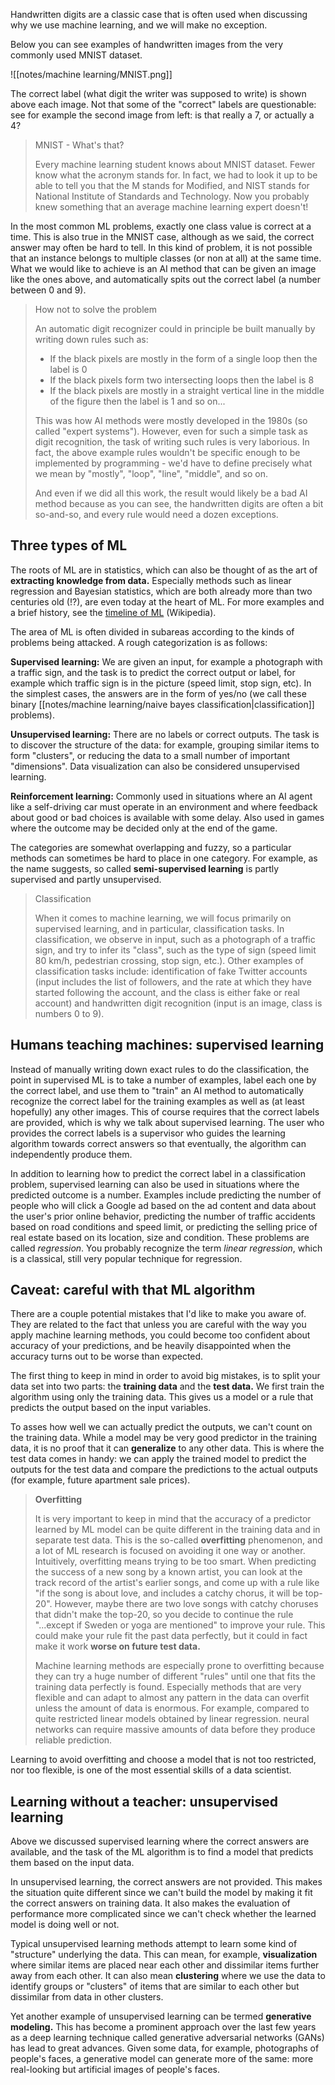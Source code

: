 Handwritten digits are a classic case that is often used when discussing why we use machine learning, and we will make no exception.

Below you can see examples of handwritten images from the very commonly used MNIST dataset.

![[notes/machine learning/MNIST.png]]

The correct label (what digit the writer was supposed to write) is shown above each image. Not that some of the "correct" labels are questionable: see for example the second image from left: is that really a 7, or actually a 4?

> MNIST - What's that?
> 
> Every machine learning student knows about MNIST dataset. Fewer know what the acronym stands for. In fact, we had to look it up to be able to tell you that the M stands for Modified, and NIST stands for National Institute of Standards and Technology. Now you probably knew something that an average machine learning expert doesn't!

In the most common ML problems, exactly one class value is correct at a time. This is also true in the MNIST case, although as we said, the correct answer may often be hard to tell. In this kind of problem, it is not possible that an instance belongs to multiple classes (or non at all) at the same time. What we would like to achieve is an AI method that can be given an image like the ones above, and automatically spits out the correct label (a number between 0 and 9).

> How not to solve the problem
> 
> An automatic digit recognizer could in principle be built manually by writing down rules such as:
> - If the black pixels are mostly in the form of a single loop then the label is 0
> - If the black pixels form two intersecting loops then the label is 8
> - If the black pixels are mostly in a straight vertical line in the middle of the figure then the label is 1
> and so on...
> 
> This was how AI methods were mostly developed in the 1980s (so called "expert systems"). However, even for such a simple task as digit recognition, the task of writing such rules is very laborious. In fact, the above example rules wouldn't be specific enough to be implemented by programming - we'd have to define precisely what we mean by "mostly", "loop", "line", "middle", and so on.
> 
> And even if we did all this work, the result would likely be a bad AI method because as you can see, the handwritten digits are often a bit so-and-so, and every rule would need a dozen exceptions.

## Three types of ML

The roots of ML are in statistics, which can also be thought of as the art of **extracting knowledge from data.** Especially methods such as linear regression and Bayesian statistics, which are both already more than two centuries old (!?), are even today at the heart of ML. For more examples and a brief history, see the [timeline of ML](https://en.wikipedia.org/wiki/Timeline_of_machine_learning) (Wikipedia).

The area of ML is often divided in subareas according to the kinds of problems being attacked. A rough categorization is as follows:

**Supervised learning:** We are given an input, for example a photograph with a traffic sign, and the task is to predict the correct output or label, for example which traffic sign is in the picture (speed limit, stop sign, etc). In the simplest cases, the answers are in the form of yes/no (we call these binary [[notes/machine learning/naive bayes classification|classification]] problems).

**Unsupervised learning:** There are no labels or correct outputs. The task is to discover the structure of the data: for example, grouping similar items to form "clusters", or reducing the data to a small number of important "dimensions". Data visualization can also be considered unsupervised learning.

**Reinforcement learning:** Commonly used in situations where an AI agent like a self-driving car must operate in an environment and where feedback about good or bad choices is available with some delay. Also used in games where the outcome may be decided only at the end of the game.

The categories are somewhat overlapping and fuzzy, so a particular methods can sometimes be hard to place in one category. For example, as the name suggests, so called **semi-supervised learning** is partly supervised and partly unsupervised.

> Classification
> 
> When it comes to machine learning, we will focus primarily on supervised learning, and in particular, classification tasks. In classification, we observe in input, such as a photograph of a traffic sign, and try to infer its "class", such as the type of sign (speed limit 80 km/h, pedestrian crossing, stop sign, etc.). Other examples of classification tasks include: identification of fake Twitter accounts (input includes the list of followers, and the rate at which they have started following the account, and the class is either fake or real account) and handwritten digit recognition (input is an image, class is numbers 0 to 9).

## Humans teaching machines: supervised learning

Instead of manually writing down exact rules to do the classification, the point in supervised ML is to take a number of examples, label each one by the correct label, and use them to "train" an AI method to automatically recognize the correct label for the training examples as well as (at least hopefully) any other images. This of course requires that the correct labels are provided, which is why we talk about supervised learning. The user who provides the correct labels is a supervisor who guides the learning algorithm towards correct answers so that eventually, the algorithm can independently produce them.

In addition to learning how to predict the correct label in a classification problem, supervised learning can also be used in situations where the predicted outcome is a number. Examples include predicting the number of people who will click a Google ad based on the ad content and data about the user's prior online behavior, predicting the number of traffic accidents based on road conditions and speed limit, or predicting the selling price of real estate based on its location, size and condition. These problems are called *regression*. You probably recognize the term *linear regression*, which is a classical, still very popular technique for regression.

## Caveat: careful with that ML algorithm

There are a couple potential mistakes that I'd like to make you aware of. They are related to the fact that unless you are careful with the way you apply machine learning methods, you could become too confident about accuracy of your predictions, and be heavily disappointed when the accuracy turns out to be worse than expected.

The first thing to keep in mind in order to avoid big mistakes, is to split your data set into two parts: the **training data** and the **test data.** We first train the algorithm using only the training data. This gives us a model or a rule that predicts the output based on the input variables.

To asses how well we can actually predict the outputs, we can't count on the training data. While a model may be very good predictor in the training data, it is no proof that it can **generalize** to any other data. This is where the test data comes in handy: we can apply the trained model to predict the outputs for the test data and compare the predictions to the actual outputs (for example, future apartment sale prices).

> **Overfitting**
> 
> It is very important to keep in mind that the accuracy of a predictor learned by ML model can be quite different in the training data and in separate test data. This is the so-called **overfitting** phenomenon, and a lot of ML research is focused on avoiding it one way or another. Intuitively, overfitting means trying to be too smart. When predicting the success of a new song by a known artist, you can look at the track record of the artist's earlier songs, and come up with a rule like "if the song is about love, and includes a catchy chorus, it will be top-20". However, maybe there are two love songs with catchy choruses that didn't make the top-20, so you decide to continue the rule "...except if Sweden or yoga are mentioned" to improve your rule. This could make your rule fit the past data perfectly, but it could in fact make it work **worse on future test data.**
>
> Machine learning methods are especially prone to overfitting because they can try a huge number of different "rules" until one that fits the training data perfectly is found. Especially methods that are very flexible and can adapt to almost any pattern in the data can overfit unless the amount of data is enormous. For example, compared to quite restricted linear models obtained by linear regression. neural networks can require massive amounts of data before they produce reliable prediction.

Learning to avoid overfitting and choose a model that is not too restricted, nor too flexible, is one of the most essential skills of a data scientist.

## Learning without a teacher: unsupervised learning

Above we discussed supervised learning where the correct answers are available, and the task of the ML algorithm is to find a model that predicts them based on the input data.

In unsupervised learning, the correct answers are not provided. This makes the situation quite different since we can't build the model by making it fit the correct answers on training data. It also makes the evaluation of performance more complicated since we can't check whether the learned model is doing well or not.

Typical unsupervised learning methods attempt to learn some kind of "structure" underlying the data. This can mean, for example, **visualization** where similar items are placed near each other and dissimilar items further away from each other. It can also mean **clustering** where we use the data to identify groups or "clusters" of items that are similar to each other but dissimilar from data in other clusters.

Yet another example of unsupervised learning can be termed **generative modeling.** This has become a prominent approach over the last few years as a deep learning technique called generative adversarial networks (GANs) has lead to great advances. Given some data, for example, photographs of people's faces, a generative model can generate more of the same: more real-looking but artificial images of people's faces.